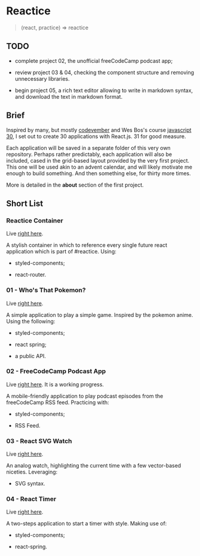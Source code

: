 # Reactice

> (react, practice) => reactice

## TODO

- complete project 02, the unofficial freeCodeCamp podcast app;

- review project 03 & 04, checking the component structure and removing unnecessary libraries.

- begin project 05, a rich text editor allowing to write in markdown syntax, and download the text in markdown format.

## Brief

Inspired by many, but mostly [codevember](http://codevember.xyz/) and Wes Bos's course [javascript 30](https://javascript30.com/), I set out to create 30 applications with React.js. 31 for good measure.

Each application will be saved in a separate folder of this very own repository. Perhaps rather predictably, each application will also be included, cased in the grid-based layout provided by the very first project. This one will be used akin to an advent calendar, and will likely motivate me enough to build something. And then something else, for thirty more times.

More is detailed in the **about** section of the first project.

## Short List

### Reactice Container

Live [right here](https://codepen.io/borntofrappe/full/NELLxG/).

A stylish container in which to reference every single future react application which is part of #reactice. Using:

- styled-components;

- react-router.

### 01 - Who's That Pokemon?

Live [right here](https://codepen.io/borntofrappe/full/GwYLRw).

A simple application to play a simple game. Inspired by the pokemon anime. Using the following:

- styled-components;

- react spring;

- a public API.

### 02 - FreeCodeCamp Podcast App

Live [right here](https://codepen.io/borntofrappe/full/yGbpMm). It is a working progress.

A mobile-friendly application to play podcast episodes from the freeCodeCamp RSS feed. Practicing with:

- styled-components;

- RSS Feed.

### 03 - React SVG Watch

Live [right here](https://codepen.io/borntofrappe/full/ebRVJd).

An analog watch, highlighting the current time with a few vector-based niceties. Leveraging:

- SVG syntax.

### 04 - React Timer

Live [right here](https://codepen.io/borntofrappe/full/dwVZRQ).

A two-steps application to start a timer with style. Making use of:

- styled-components;

- react-spring.
